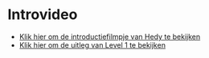 # Introvideo

* [Klik hier om de introductiefilmpje van Hedy te bekijken](https://youtu.be/CvButplmN64 "Introductie Hedy")
* [Klik hier om de uitleg van Level 1 te bekijken](https://youtu.be/LKnQvUvCRqM "Uitleg Level 1")

